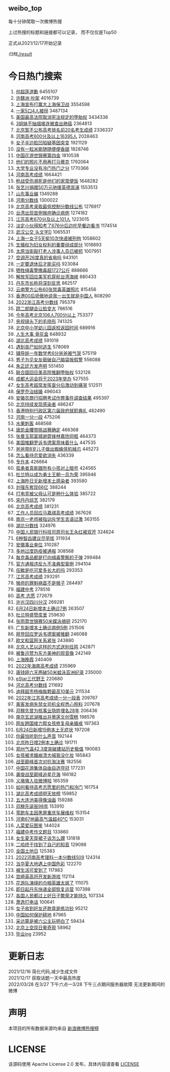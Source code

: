 weibo_top  
---
每十分钟爬取一次微博热搜  

上过热搜的标题和链接都可以记录， 而不仅仅是Top50

正式从2021/12/17开始记录  

*归档[./result](./result/)*

# 今日热门搜索  
1. [何超莲道歉](https://s.weibo.com//weibo?q=%23%E4%BD%95%E8%B6%85%E8%8E%B2%E9%81%93%E6%AD%89%23&Refer=top) 6455107
2. [许魏洲 吵架](https://s.weibo.com//weibo?q=%E8%AE%B8%E9%AD%8F%E6%B4%B2%20%E5%90%B5%E6%9E%B6&Refer=top) 4016739
3. [上海宣布打赢大上海保卫战](https://s.weibo.com//weibo?q=%23%E4%B8%8A%E6%B5%B7%E5%AE%A3%E5%B8%83%E6%89%93%E8%B5%A2%E5%A4%A7%E4%B8%8A%E6%B5%B7%E4%BF%9D%E5%8D%AB%E6%88%98%23&Refer=top) 3554598
4. [一家5口4人被拐](https://s.weibo.com//weibo?q=%23%E4%B8%80%E5%AE%B65%E5%8F%A34%E4%BA%BA%E8%A2%AB%E6%8B%90%23&Refer=top) 3487134
5. [美国最高法院取消宪法规定的堕胎权](https://s.weibo.com//weibo?q=%23%E7%BE%8E%E5%9B%BD%E6%9C%80%E9%AB%98%E6%B3%95%E9%99%A2%E5%8F%96%E6%B6%88%E5%AE%AA%E6%B3%95%E8%A7%84%E5%AE%9A%E7%9A%84%E5%A0%95%E8%83%8E%E6%9D%83%23&Refer=top) 3434336
6. [3姐妹不抽烟接连被查出肺癌](https://s.weibo.com//weibo?q=%233%E5%A7%90%E5%A6%B9%E4%B8%8D%E6%8A%BD%E7%83%9F%E6%8E%A5%E8%BF%9E%E8%A2%AB%E6%9F%A5%E5%87%BA%E8%82%BA%E7%99%8C%23&Refer=top) 2364813
7. [北京暂不公布高考排名前20名考生成绩](https://s.weibo.com//weibo?q=%23%E5%8C%97%E4%BA%AC%E6%9A%82%E4%B8%8D%E5%85%AC%E5%B8%83%E9%AB%98%E8%80%83%E6%8E%92%E5%90%8D%E5%89%8D20%E5%90%8D%E8%80%83%E7%94%9F%E6%88%90%E7%BB%A9%23&Refer=top) 2336337
8. [河南高考600分及以上16395人](https://s.weibo.com//weibo?q=%23%E6%B2%B3%E5%8D%97%E9%AB%98%E8%80%83600%E5%88%86%E5%8F%8A%E4%BB%A5%E4%B8%8A16395%E4%BA%BA%23&Refer=top) 2028463
9. [女子半边脸凹陷疑基因突变](https://s.weibo.com//weibo?q=%23%E5%A5%B3%E5%AD%90%E5%8D%8A%E8%BE%B9%E8%84%B8%E5%87%B9%E9%99%B7%E7%96%91%E5%9F%BA%E5%9B%A0%E7%AA%81%E5%8F%98%23&Refer=top) 1921129
10. [没有一粒米能随随便便香甜](https://s.weibo.com//weibo?q=%23%E6%B2%A1%E6%9C%89%E4%B8%80%E7%B2%92%E7%B1%B3%E8%83%BD%E9%9A%8F%E9%9A%8F%E4%BE%BF%E4%BE%BF%E9%A6%99%E7%94%9C%23&Refer=top) 1828746
11. [中国花游世锦赛第四金](https://s.weibo.com//weibo?q=%23%E4%B8%AD%E5%9B%BD%E8%8A%B1%E6%B8%B8%E4%B8%96%E9%94%A6%E8%B5%9B%E7%AC%AC%E5%9B%9B%E9%87%91%23&Refer=top) 1810538
12. [他们的照片不用再打马赛克](https://s.weibo.com//weibo?q=%23%E4%BB%96%E4%BB%AC%E7%9A%84%E7%85%A7%E7%89%87%E4%B8%8D%E7%94%A8%E5%86%8D%E6%89%93%E9%A9%AC%E8%B5%9B%E5%85%8B%23&Refer=top) 1792064
13. [大学专业没有冷门热门之分](https://s.weibo.com//weibo?q=%23%E5%A4%A7%E5%AD%A6%E4%B8%93%E4%B8%9A%E6%B2%A1%E6%9C%89%E5%86%B7%E9%97%A8%E7%83%AD%E9%97%A8%E4%B9%8B%E5%88%86%23&Refer=top) 1770366
14. [河南高考成绩](https://s.weibo.com//weibo?q=%23%E6%B2%B3%E5%8D%97%E9%AB%98%E8%80%83%E6%88%90%E7%BB%A9%23&Refer=top) 1664421
15. [枪战受伤濒死是他们的家常便饭](https://s.weibo.com//weibo?q=%23%E6%9E%AA%E6%88%98%E5%8F%97%E4%BC%A4%E6%BF%92%E6%AD%BB%E6%98%AF%E4%BB%96%E4%BB%AC%E7%9A%84%E5%AE%B6%E5%B8%B8%E4%BE%BF%E9%A5%AD%23&Refer=top) 1648282
16. [张艺兴捐赠50万元驰援英德溆浦](https://s.weibo.com//weibo?q=%23%E5%BC%A0%E8%89%BA%E5%85%B4%E6%8D%90%E8%B5%A050%E4%B8%87%E5%85%83%E9%A9%B0%E6%8F%B4%E8%8B%B1%E5%BE%B7%E6%BA%86%E6%B5%A6%23&Refer=top) 1553513
17. [山东事业编](https://s.weibo.com//weibo?q=%23%E5%B1%B1%E4%B8%9C%E4%BA%8B%E4%B8%9A%E7%BC%96%23&Refer=top) 1349288
18. [河南分数线](https://s.weibo.com//weibo?q=%23%E6%B2%B3%E5%8D%97%E5%88%86%E6%95%B0%E7%BA%BF%23&Refer=top) 1300022
19. [北京高考录取最低控制分数线公布](https://s.weibo.com//weibo?q=%23%E5%8C%97%E4%BA%AC%E9%AB%98%E8%80%83%E5%BD%95%E5%8F%96%E6%9C%80%E4%BD%8E%E6%8E%A7%E5%88%B6%E5%88%86%E6%95%B0%E7%BA%BF%E5%85%AC%E5%B8%83%23&Refer=top) 1276917
20. [台湾出现首例猴痘确诊病例](https://s.weibo.com//weibo?q=%23%E5%8F%B0%E6%B9%BE%E5%87%BA%E7%8E%B0%E9%A6%96%E4%BE%8B%E7%8C%B4%E7%97%98%E7%A1%AE%E8%AF%8A%E7%97%85%E4%BE%8B%23&Refer=top) 1274182
21. [江苏高考670分及以上101人](https://s.weibo.com//weibo?q=%23%E6%B1%9F%E8%8B%8F%E9%AB%98%E8%80%83670%E5%88%86%E5%8F%8A%E4%BB%A5%E4%B8%8A101%E4%BA%BA%23&Refer=top) 1223015
22. [淡定小伙得知考了676分后边吃早餐边看书](https://s.weibo.com//weibo?q=%23%E6%B7%A1%E5%AE%9A%E5%B0%8F%E4%BC%99%E5%BE%97%E7%9F%A5%E8%80%83%E4%BA%86676%E5%88%86%E5%90%8E%E8%BE%B9%E5%90%83%E6%97%A9%E9%A4%90%E8%BE%B9%E7%9C%8B%E4%B9%A6%23&Refer=top) 1174514
23. [武汉公交 头文字D](https://s.weibo.com//weibo?q=%E6%AD%A6%E6%B1%89%E5%85%AC%E4%BA%A4%20%E5%A4%B4%E6%96%87%E5%AD%97D&Refer=top) 1065531
24. [上海一女子5天偷10次快递被刑拘](https://s.weibo.com//weibo?q=%23%E4%B8%8A%E6%B5%B7%E4%B8%80%E5%A5%B3%E5%AD%905%E5%A4%A9%E5%81%B710%E6%AC%A1%E5%BF%AB%E9%80%92%E8%A2%AB%E5%88%91%E6%8B%98%23&Refer=top) 1058602
25. [生殖权为妇女权利的重要组成部分](https://s.weibo.com//weibo?q=%23%E7%94%9F%E6%AE%96%E6%9D%83%E4%B8%BA%E5%A6%87%E5%A5%B3%E6%9D%83%E5%88%A9%E7%9A%84%E9%87%8D%E8%A6%81%E7%BB%84%E6%88%90%E9%83%A8%E5%88%86%23&Refer=top) 1018893
26. [太原当街殴打老人涉事人员已被抓](https://s.weibo.com//weibo?q=%23%E5%A4%AA%E5%8E%9F%E5%BD%93%E8%A1%97%E6%AE%B4%E6%89%93%E8%80%81%E4%BA%BA%E6%B6%89%E4%BA%8B%E4%BA%BA%E5%91%98%E5%B7%B2%E8%A2%AB%E6%8A%93%23&Refer=top) 1007951
27. [空调开26度真的省电吗](https://s.weibo.com//weibo?q=%23%E7%A9%BA%E8%B0%83%E5%BC%8026%E5%BA%A6%E7%9C%9F%E7%9A%84%E7%9C%81%E7%94%B5%E5%90%97%23&Refer=top) 943101
28. [一定要退休后才能买吗](https://s.weibo.com//weibo?q=%23%E4%B8%80%E5%AE%9A%E8%A6%81%E9%80%80%E4%BC%91%E5%90%8E%E6%89%8D%E8%83%BD%E4%B9%B0%E5%90%97%23&Refer=top) 923084
29. [牺牲缉毒警缴毒超1727公斤](https://s.weibo.com//weibo?q=%23%E7%89%BA%E7%89%B2%E7%BC%89%E6%AF%92%E8%AD%A6%E7%BC%B4%E6%AF%92%E8%B6%851727%E5%85%AC%E6%96%A4%23&Refer=top) 888666
30. [解放军回应美军机穿航台湾海峡](https://s.weibo.com//weibo?q=%23%E8%A7%A3%E6%94%BE%E5%86%9B%E5%9B%9E%E5%BA%94%E7%BE%8E%E5%86%9B%E6%9C%BA%E7%A9%BF%E8%88%AA%E5%8F%B0%E6%B9%BE%E6%B5%B7%E5%B3%A1%23&Refer=top) 880433
31. [丹东市长称将深刻反思](https://s.weibo.com//weibo?q=%23%E4%B8%B9%E4%B8%9C%E5%B8%82%E9%95%BF%E7%A7%B0%E5%B0%86%E6%B7%B1%E5%88%BB%E5%8F%8D%E6%80%9D%23&Refer=top) 862517
32. [云南警方公布60张禁毒英雄照片](https://s.weibo.com//weibo?q=%23%E4%BA%91%E5%8D%97%E8%AD%A6%E6%96%B9%E5%85%AC%E5%B8%8360%E5%BC%A0%E7%A6%81%E6%AF%92%E8%8B%B1%E9%9B%84%E7%85%A7%E7%89%87%23&Refer=top) 815456
33. [香港00后骄傲地说我一出生就是中国人](https://s.weibo.com//weibo?q=%23%E9%A6%99%E6%B8%AF00%E5%90%8E%E9%AA%84%E5%82%B2%E5%9C%B0%E8%AF%B4%E6%88%91%E4%B8%80%E5%87%BA%E7%94%9F%E5%B0%B1%E6%98%AF%E4%B8%AD%E5%9B%BD%E4%BA%BA%23&Refer=top) 808290
34. [2022浙江高考分数线](https://s.weibo.com//weibo?q=%232022%E6%B5%99%E6%B1%9F%E9%AB%98%E8%80%83%E5%88%86%E6%95%B0%E7%BA%BF%23&Refer=top) 795379
35. [跷二郎腿会让脸变大](https://s.weibo.com//weibo?q=%23%E8%B7%B7%E4%BA%8C%E9%83%8E%E8%85%BF%E4%BC%9A%E8%AE%A9%E8%84%B8%E5%8F%98%E5%A4%A7%23&Refer=top) 786516
36. [今年高考北京106人700分以上](https://s.weibo.com//weibo?q=%23%E4%BB%8A%E5%B9%B4%E9%AB%98%E8%80%83%E5%8C%97%E4%BA%AC106%E4%BA%BA700%E5%88%86%E4%BB%A5%E4%B8%8A%23&Refer=top) 753377
37. [央视镜头下的毛晓彤](https://s.weibo.com//weibo?q=%E5%A4%AE%E8%A7%86%E9%95%9C%E5%A4%B4%E4%B8%8B%E7%9A%84%E6%AF%9B%E6%99%93%E5%BD%A4&Refer=top) 741325
38. [北京中小学幼儿园返校返园时间](https://s.weibo.com//weibo?q=%23%E5%8C%97%E4%BA%AC%E4%B8%AD%E5%B0%8F%E5%AD%A6%E5%B9%BC%E5%84%BF%E5%9B%AD%E8%BF%94%E6%A0%A1%E8%BF%94%E5%9B%AD%E6%97%B6%E9%97%B4%23&Refer=top) 689916
39. [人生大事 骨灰盒](https://s.weibo.com//weibo?q=%E4%BA%BA%E7%94%9F%E5%A4%A7%E4%BA%8B%20%E9%AA%A8%E7%81%B0%E7%9B%92&Refer=top) 648932
40. [湖北高考成绩](https://s.weibo.com//weibo?q=%23%E6%B9%96%E5%8C%97%E9%AB%98%E8%80%83%E6%88%90%E7%BB%A9%23&Refer=top) 591019
41. [遇到丧尸如何逃生](https://s.weibo.com//weibo?q=%23%E9%81%87%E5%88%B0%E4%B8%A7%E5%B0%B8%E5%A6%82%E4%BD%95%E9%80%83%E7%94%9F%23&Refer=top) 578069
42. [辅导娃一年数学考6分爸爸被气哭](https://s.weibo.com//weibo?q=%23%E8%BE%85%E5%AF%BC%E5%A8%83%E4%B8%80%E5%B9%B4%E6%95%B0%E5%AD%A6%E8%80%836%E5%88%86%E7%88%B8%E7%88%B8%E8%A2%AB%E6%B0%94%E5%93%AD%23&Refer=top) 575119
43. [男子为见女友砸破自己脑袋报假警](https://s.weibo.com//weibo?q=%23%E7%94%B7%E5%AD%90%E4%B8%BA%E8%A7%81%E5%A5%B3%E5%8F%8B%E7%A0%B8%E7%A0%B4%E8%87%AA%E5%B7%B1%E8%84%91%E8%A2%8B%E6%8A%A5%E5%81%87%E8%AD%A6%23&Refer=top) 556088
44. [朱正廷方发声明](https://s.weibo.com//weibo?q=%23%E6%9C%B1%E6%AD%A3%E5%BB%B7%E6%96%B9%E5%8F%91%E5%A3%B0%E6%98%8E%23&Refer=top) 551450
45. [联合国回应美高院推翻堕胎权](https://s.weibo.com//weibo?q=%23%E8%81%94%E5%90%88%E5%9B%BD%E5%9B%9E%E5%BA%94%E7%BE%8E%E9%AB%98%E9%99%A2%E6%8E%A8%E7%BF%BB%E5%A0%95%E8%83%8E%E6%9D%83%23&Refer=top) 532126
46. [成都大运会将于2023年举办](https://s.weibo.com//weibo?q=%23%E6%88%90%E9%83%BD%E5%A4%A7%E8%BF%90%E4%BC%9A%E5%B0%86%E4%BA%8E2023%E5%B9%B4%E4%B8%BE%E5%8A%9E%23&Refer=top) 527555
47. [女生高考超常发挥查分后激动到痛哭](https://s.weibo.com//weibo?q=%23%E5%A5%B3%E7%94%9F%E9%AB%98%E8%80%83%E8%B6%85%E5%B8%B8%E5%8F%91%E6%8C%A5%E6%9F%A5%E5%88%86%E5%90%8E%E6%BF%80%E5%8A%A8%E5%88%B0%E7%97%9B%E5%93%AD%23&Refer=top) 512511
48. [保罗乔治结婚](https://s.weibo.com//weibo?q=%23%E4%BF%9D%E7%BD%97%E4%B9%94%E6%B2%BB%E7%BB%93%E5%A9%9A%23&Refer=top) 496043
49. [安徽农商行招聘考试作弊事件调查结果](https://s.weibo.com//weibo?q=%23%E5%AE%89%E5%BE%BD%E5%86%9C%E5%95%86%E8%A1%8C%E6%8B%9B%E8%81%98%E8%80%83%E8%AF%95%E4%BD%9C%E5%BC%8A%E4%BA%8B%E4%BB%B6%E8%B0%83%E6%9F%A5%E7%BB%93%E6%9E%9C%23&Refer=top) 495397
50. [北京持续发现感染者](https://s.weibo.com//weibo?q=%23%E5%8C%97%E4%BA%AC%E6%8C%81%E7%BB%AD%E5%8F%91%E7%8E%B0%E6%84%9F%E6%9F%93%E8%80%85%23&Refer=top) 486247
51. [香港特别行政区第六届政府就职典礼](https://s.weibo.com//weibo?q=%23%E9%A6%99%E6%B8%AF%E7%89%B9%E5%88%AB%E8%A1%8C%E6%94%BF%E5%8C%BA%E7%AC%AC%E5%85%AD%E5%B1%8A%E6%94%BF%E5%BA%9C%E5%B0%B1%E8%81%8C%E5%85%B8%E7%A4%BC%23&Refer=top) 482490
52. [河南一分一段](https://s.weibo.com//weibo?q=%23%E6%B2%B3%E5%8D%97%E4%B8%80%E5%88%86%E4%B8%80%E6%AE%B5%23&Refer=top) 475206
53. [水果刺客](https://s.weibo.com//weibo?q=%23%E6%B0%B4%E6%9E%9C%E5%88%BA%E5%AE%A2%23&Refer=top) 468568
54. [唐凯金腰带挑战赛确定](https://s.weibo.com//weibo?q=%23%E5%94%90%E5%87%AF%E9%87%91%E8%85%B0%E5%B8%A6%E6%8C%91%E6%88%98%E8%B5%9B%E7%A1%AE%E5%AE%9A%23&Refer=top) 466368
55. [张曼玉郭富城谢霆锋林嘉欣同框](https://s.weibo.com//weibo?q=%23%E5%BC%A0%E6%9B%BC%E7%8E%89%E9%83%AD%E5%AF%8C%E5%9F%8E%E8%B0%A2%E9%9C%86%E9%94%8B%E6%9E%97%E5%98%89%E6%AC%A3%E5%90%8C%E6%A1%86%23&Refer=top) 464373
56. [美国推翻罗诉韦德案意味着什么](https://s.weibo.com//weibo?q=%23%E7%BE%8E%E5%9B%BD%E6%8E%A8%E7%BF%BB%E7%BD%97%E8%AF%89%E9%9F%A6%E5%BE%B7%E6%A1%88%E6%84%8F%E5%91%B3%E7%9D%80%E4%BB%80%E4%B9%88%23&Refer=top) 447535
57. [爸爸带8岁儿子做出蜘蛛侠机械爪](https://s.weibo.com//weibo?q=%23%E7%88%B8%E7%88%B8%E5%B8%A68%E5%B2%81%E5%84%BF%E5%AD%90%E5%81%9A%E5%87%BA%E8%9C%98%E8%9B%9B%E4%BE%A0%E6%9C%BA%E6%A2%B0%E7%88%AA%23&Refer=top) 445273
58. [怎么看待恋爱欲消失](https://s.weibo.com//weibo?q=%23%E6%80%8E%E4%B9%88%E7%9C%8B%E5%BE%85%E6%81%8B%E7%88%B1%E6%AC%B2%E6%B6%88%E5%A4%B1%23&Refer=top) 436339
59. [专升本](https://s.weibo.com//weibo?q=%E4%B8%93%E5%8D%87%E6%9C%AC&Refer=top) 426664
60. [孤勇者真能跟所有小孩对上暗号](https://s.weibo.com//weibo?q=%23%E5%AD%A4%E5%8B%87%E8%80%85%E7%9C%9F%E8%83%BD%E8%B7%9F%E6%89%80%E6%9C%89%E5%B0%8F%E5%AD%A9%E5%AF%B9%E4%B8%8A%E6%9A%97%E5%8F%B7%23&Refer=top) 424565
61. [杜兰特以成为勇士王朝一员为荣](https://s.weibo.com//weibo?q=%23%E6%9D%9C%E5%85%B0%E7%89%B9%E4%BB%A5%E6%88%90%E4%B8%BA%E5%8B%87%E5%A3%AB%E7%8E%8B%E6%9C%9D%E4%B8%80%E5%91%98%E4%B8%BA%E8%8D%A3%23&Refer=top) 395946
62. [上海昨日无新增本土感染者](https://s.weibo.com//weibo?q=%23%E4%B8%8A%E6%B5%B7%E6%98%A8%E6%97%A5%E6%97%A0%E6%96%B0%E5%A2%9E%E6%9C%AC%E5%9C%9F%E6%84%9F%E6%9F%93%E8%80%85%23&Refer=top) 393580
63. [刘强东套现66亿](https://s.weibo.com//weibo?q=%23%E5%88%98%E5%BC%BA%E4%B8%9C%E5%A5%97%E7%8E%B066%E4%BA%BF%23&Refer=top) 388244
64. [打电竞被父母认可是种什么体验](https://s.weibo.com//weibo?q=%23%E6%89%93%E7%94%B5%E7%AB%9E%E8%A2%AB%E7%88%B6%E6%AF%8D%E8%AE%A4%E5%8F%AF%E6%98%AF%E7%A7%8D%E4%BB%80%E4%B9%88%E4%BD%93%E9%AA%8C%23&Refer=top) 385722
65. [宋丹丹综艺](https://s.weibo.com//weibo?q=%E5%AE%8B%E4%B8%B9%E4%B8%B9%E7%BB%BC%E8%89%BA&Refer=top) 382179
66. [北京高考成绩](https://s.weibo.com//weibo?q=%E5%8C%97%E4%BA%AC%E9%AB%98%E8%80%83%E6%88%90%E7%BB%A9&Refer=top) 381231
67. [工作人员回应马嘉祺高考成绩](https://s.weibo.com//weibo?q=%23%E5%B7%A5%E4%BD%9C%E4%BA%BA%E5%91%98%E5%9B%9E%E5%BA%94%E9%A9%AC%E5%98%89%E7%A5%BA%E9%AB%98%E8%80%83%E6%88%90%E7%BB%A9%23&Refer=top) 367626
68. [南京一老师被指训斥学生言语过激](https://s.weibo.com//weibo?q=%23%E5%8D%97%E4%BA%AC%E4%B8%80%E8%80%81%E5%B8%88%E8%A2%AB%E6%8C%87%E8%AE%AD%E6%96%A5%E5%AD%A6%E7%94%9F%E8%A8%80%E8%AF%AD%E8%BF%87%E6%BF%80%23&Refer=top) 363155
69. [湖北分数线](https://s.weibo.com//weibo?q=%23%E6%B9%96%E5%8C%97%E5%88%86%E6%95%B0%E7%BA%BF%23&Refer=top) 324976
70. [中国人民银行科技司原司长王永红被双开](https://s.weibo.com//weibo?q=%23%E4%B8%AD%E5%9B%BD%E4%BA%BA%E6%B0%91%E9%93%B6%E8%A1%8C%E7%A7%91%E6%8A%80%E5%8F%B8%E5%8E%9F%E5%8F%B8%E9%95%BF%E7%8E%8B%E6%B0%B8%E7%BA%A2%E8%A2%AB%E5%8F%8C%E5%BC%80%23&Refer=top) 324624
71. [6种智齿建议尽早拔](https://s.weibo.com//weibo?q=%236%E7%A7%8D%E6%99%BA%E9%BD%BF%E5%BB%BA%E8%AE%AE%E5%B0%BD%E6%97%A9%E6%8B%94%23&Refer=top) 311934
72. [安徽事业单位](https://s.weibo.com//weibo?q=%E5%AE%89%E5%BE%BD%E4%BA%8B%E4%B8%9A%E5%8D%95%E4%BD%8D&Refer=top) 310287
73. [多地过度防疫被通报](https://s.weibo.com//weibo?q=%23%E5%A4%9A%E5%9C%B0%E8%BF%87%E5%BA%A6%E9%98%B2%E7%96%AB%E8%A2%AB%E9%80%9A%E6%8A%A5%23&Refer=top) 308568
74. [每克毒品都是打向缉毒警察的子弹](https://s.weibo.com//weibo?q=%23%E6%AF%8F%E5%85%8B%E6%AF%92%E5%93%81%E9%83%BD%E6%98%AF%E6%89%93%E5%90%91%E7%BC%89%E6%AF%92%E8%AD%A6%E5%AF%9F%E7%9A%84%E5%AD%90%E5%BC%B9%23&Refer=top) 299484
75. [官方通报违反九不准典型案例](https://s.weibo.com//weibo?q=%23%E5%AE%98%E6%96%B9%E9%80%9A%E6%8A%A5%E8%BF%9D%E5%8F%8D%E4%B9%9D%E4%B8%8D%E5%87%86%E5%85%B8%E5%9E%8B%E6%A1%88%E4%BE%8B%23&Refer=top) 294104
76. [任敏是吃可爱多长大的吗](https://s.weibo.com//weibo?q=%23%E4%BB%BB%E6%95%8F%E6%98%AF%E5%90%83%E5%8F%AF%E7%88%B1%E5%A4%9A%E9%95%BF%E5%A4%A7%E7%9A%84%E5%90%97%23&Refer=top) 293353
77. [江苏高考成绩](https://s.weibo.com//weibo?q=%23%E6%B1%9F%E8%8B%8F%E9%AB%98%E8%80%83%E6%88%90%E7%BB%A9%23&Refer=top) 293291
78. [猴痘的罪魁祸首不是猴子](https://s.weibo.com//weibo?q=%23%E7%8C%B4%E7%97%98%E7%9A%84%E7%BD%AA%E9%AD%81%E7%A5%B8%E9%A6%96%E4%B8%8D%E6%98%AF%E7%8C%B4%E5%AD%90%23&Refer=top) 284497
79. [福建中考](https://s.weibo.com//weibo?q=%23%E7%A6%8F%E5%BB%BA%E4%B8%AD%E8%80%83%23&Refer=top) 278516
80. [高考 志愿](https://s.weibo.com//weibo?q=%E9%AB%98%E8%80%83%20%E5%BF%97%E6%84%BF&Refer=top) 272679
81. [许光汉四川分汉](https://s.weibo.com//weibo?q=%23%E8%AE%B8%E5%85%89%E6%B1%89%E5%9B%9B%E5%B7%9D%E5%88%86%E6%B1%89%23&Refer=top) 269281
82. [6月24日新增本土确诊7例](https://s.weibo.com//weibo?q=%236%E6%9C%8824%E6%97%A5%E6%96%B0%E5%A2%9E%E6%9C%AC%E5%9C%9F%E7%A1%AE%E8%AF%8A7%E4%BE%8B%23&Refer=top) 263507
83. [杜兰特盛赞库里](https://s.weibo.com//weibo?q=%23%E6%9D%9C%E5%85%B0%E7%89%B9%E7%9B%9B%E8%B5%9E%E5%BA%93%E9%87%8C%23&Refer=top) 259630
84. [张雨霏世锦赛50米蝶泳摘铜](https://s.weibo.com//weibo?q=%E5%BC%A0%E9%9B%A8%E9%9C%8F%E4%B8%96%E9%94%A6%E8%B5%9B50%E7%B1%B3%E8%9D%B6%E6%B3%B3%E6%91%98%E9%93%9C&Refer=top) 252170
85. [广东新增本土确诊病例5例](https://s.weibo.com//weibo?q=%E5%B9%BF%E4%B8%9C%E6%96%B0%E5%A2%9E%E6%9C%AC%E5%9C%9F%E7%A1%AE%E8%AF%8A%E7%97%85%E4%BE%8B5%E4%BE%8B&Refer=top) 251506
86. [拜登回应罗诉韦德案被推翻](https://s.weibo.com//weibo?q=%23%E6%8B%9C%E7%99%BB%E5%9B%9E%E5%BA%94%E7%BD%97%E8%AF%89%E9%9F%A6%E5%BE%B7%E6%A1%88%E8%A2%AB%E6%8E%A8%E7%BF%BB%23&Refer=top) 246088
87. [欧文和篮网关系紧张](https://s.weibo.com//weibo?q=%23%E6%AC%A7%E6%96%87%E5%92%8C%E7%AF%AE%E7%BD%91%E5%85%B3%E7%B3%BB%E7%B4%A7%E5%BC%A0%23&Refer=top) 243880
88. [北京人艺以这样的方式送别任鸣](https://s.weibo.com//weibo?q=%23%E5%8C%97%E4%BA%AC%E4%BA%BA%E8%89%BA%E4%BB%A5%E8%BF%99%E6%A0%B7%E7%9A%84%E6%96%B9%E5%BC%8F%E9%80%81%E5%88%AB%E4%BB%BB%E9%B8%A3%23&Refer=top) 242871
89. [被鲁迅赞为东方美神的观音像](https://s.weibo.com//weibo?q=%23%E8%A2%AB%E9%B2%81%E8%BF%85%E8%B5%9E%E4%B8%BA%E4%B8%9C%E6%96%B9%E7%BE%8E%E7%A5%9E%E7%9A%84%E8%A7%82%E9%9F%B3%E5%83%8F%23&Refer=top) 242149
90. [上海晚霞](https://s.weibo.com//weibo?q=%23%E4%B8%8A%E6%B5%B7%E6%99%9A%E9%9C%9E%23&Refer=top) 240409
91. [2022年海南高考成绩](https://s.weibo.com//weibo?q=%232022%E5%B9%B4%E6%B5%B7%E5%8D%97%E9%AB%98%E8%80%83%E6%88%90%E7%BB%A9%23&Refer=top) 235969
92. [唐钱婷六天两破50米蛙泳亚洲纪录](https://s.weibo.com//weibo?q=%23%E5%94%90%E9%92%B1%E5%A9%B7%E5%85%AD%E5%A4%A9%E4%B8%A4%E7%A0%B450%E7%B1%B3%E8%9B%99%E6%B3%B3%E4%BA%9A%E6%B4%B2%E7%BA%AA%E5%BD%95%23&Refer=top) 235000
93. [eStar三代野王](https://s.weibo.com//weibo?q=%23eStar%E4%B8%89%E4%BB%A3%E9%87%8E%E7%8E%8B%23&Refer=top) 220680
94. [河北高考分数线](https://s.weibo.com//weibo?q=%23%E6%B2%B3%E5%8C%97%E9%AB%98%E8%80%83%E5%88%86%E6%95%B0%E7%BA%BF%23&Refer=top) 211692
95. [迪拜超市杨梅每颗最高10美元](https://s.weibo.com//weibo?q=%23%E8%BF%AA%E6%8B%9C%E8%B6%85%E5%B8%82%E6%9D%A8%E6%A2%85%E6%AF%8F%E9%A2%97%E6%9C%80%E9%AB%9810%E7%BE%8E%E5%85%83%23&Refer=top) 211534
96. [2022年江苏高考成绩一分一段表](https://s.weibo.com//weibo?q=%232022%E5%B9%B4%E6%B1%9F%E8%8B%8F%E9%AB%98%E8%80%83%E6%88%90%E7%BB%A9%E4%B8%80%E5%88%86%E4%B8%80%E6%AE%B5%E8%A1%A8%23&Refer=top) 209767
97. [乘客发病失禁女司机全程悉心照料](https://s.weibo.com//weibo?q=%23%E4%B9%98%E5%AE%A2%E5%8F%91%E7%97%85%E5%A4%B1%E7%A6%81%E5%A5%B3%E5%8F%B8%E6%9C%BA%E5%85%A8%E7%A8%8B%E6%82%89%E5%BF%83%E7%85%A7%E6%96%99%23&Refer=top) 207678
98. [邓稼先曾为核事业隐姓埋名28年](https://s.weibo.com//weibo?q=%23%E9%82%93%E7%A8%BC%E5%85%88%E6%9B%BE%E4%B8%BA%E6%A0%B8%E4%BA%8B%E4%B8%9A%E9%9A%90%E5%A7%93%E5%9F%8B%E5%90%8D28%E5%B9%B4%23&Refer=top) 206436
99. [南京玄武湖推出并蒂莲文创雪糕](https://s.weibo.com//weibo?q=%23%E5%8D%97%E4%BA%AC%E7%8E%84%E6%AD%A6%E6%B9%96%E6%8E%A8%E5%87%BA%E5%B9%B6%E8%92%82%E8%8E%B2%E6%96%87%E5%88%9B%E9%9B%AA%E7%B3%95%23&Refer=top) 198576
100. [网友跨国接力帮女孩修复母亲婚戒](https://s.weibo.com//weibo?q=%23%E7%BD%91%E5%8F%8B%E8%B7%A8%E5%9B%BD%E6%8E%A5%E5%8A%9B%E5%B8%AE%E5%A5%B3%E5%AD%A9%E4%BF%AE%E5%A4%8D%E6%AF%8D%E4%BA%B2%E5%A9%9A%E6%88%92%23&Refer=top) 197363
101. [6月24日新增15例本土无症状](https://s.weibo.com//weibo?q=%236%E6%9C%8824%E6%97%A5%E6%96%B0%E5%A2%9E15%E4%BE%8B%E6%9C%AC%E5%9C%9F%E6%97%A0%E7%97%87%E7%8A%B6%23&Refer=top) 197208
102. [你最怕听到什么声音](https://s.weibo.com//weibo?q=%23%E4%BD%A0%E6%9C%80%E6%80%95%E5%90%AC%E5%88%B0%E4%BB%80%E4%B9%88%E5%A3%B0%E9%9F%B3%23&Refer=top) 192144
103. [北京昨日增2例本土确诊](https://s.weibo.com//weibo?q=%23%E5%8C%97%E4%BA%AC%E6%98%A8%E6%97%A5%E5%A2%9E2%E4%BE%8B%E6%9C%AC%E5%9C%9F%E7%A1%AE%E8%AF%8A%23&Refer=top) 191711
104. [郑州气温42.3度突破建站历史极值](https://s.weibo.com//weibo?q=%23%E9%83%91%E5%B7%9E%E6%B0%94%E6%B8%A942.3%E5%BA%A6%E7%AA%81%E7%A0%B4%E5%BB%BA%E7%AB%99%E5%8E%86%E5%8F%B2%E6%9E%81%E5%80%BC%23&Refer=top) 190083
105. [女孩被求婚崩溃大喊我没化妆](https://s.weibo.com//weibo?q=%23%E5%A5%B3%E5%AD%A9%E8%A2%AB%E6%B1%82%E5%A9%9A%E5%B4%A9%E6%BA%83%E5%A4%A7%E5%96%8A%E6%88%91%E6%B2%A1%E5%8C%96%E5%A6%86%23&Refer=top) 185843
106. [战至巅峰首次对抗淘汰赛](https://s.weibo.com//weibo?q=%23%E6%88%98%E8%87%B3%E5%B7%85%E5%B3%B0%E9%A6%96%E6%AC%A1%E5%AF%B9%E6%8A%97%E6%B7%98%E6%B1%B0%E8%B5%9B%23&Refer=top) 182556
107. [中国花游集体自由自选夺冠](https://s.weibo.com//weibo?q=%23%E4%B8%AD%E5%9B%BD%E8%8A%B1%E6%B8%B8%E9%9B%86%E4%BD%93%E8%87%AA%E7%94%B1%E8%87%AA%E9%80%89%E5%A4%BA%E5%86%A0%23&Refer=top) 177231
108. [龚俊战至巅峰追星花海](https://s.weibo.com//weibo?q=%23%E9%BE%9A%E4%BF%8A%E6%88%98%E8%87%B3%E5%B7%85%E5%B3%B0%E8%BF%BD%E6%98%9F%E8%8A%B1%E6%B5%B7%23&Refer=top) 166182
109. [义墩墩入驻微博啦](https://s.weibo.com//weibo?q=%23%E4%B9%89%E5%A2%A9%E5%A2%A9%E5%85%A5%E9%A9%BB%E5%BE%AE%E5%8D%9A%E5%95%A6%23&Refer=top) 165359
110. [如何看待高考志愿里的热门和冷门](https://s.weibo.com//weibo?q=%23%E5%A6%82%E4%BD%95%E7%9C%8B%E5%BE%85%E9%AB%98%E8%80%83%E5%BF%97%E6%84%BF%E9%87%8C%E7%9A%84%E7%83%AD%E9%97%A8%E5%92%8C%E5%86%B7%E9%97%A8%23&Refer=top) 161754
111. [湖北高考成绩明天放榜](https://s.weibo.com//weibo?q=%23%E6%B9%96%E5%8C%97%E9%AB%98%E8%80%83%E6%88%90%E7%BB%A9%E6%98%8E%E5%A4%A9%E6%94%BE%E6%A6%9C%23&Refer=top) 159852
112. [五大连池美得像油画](https://s.weibo.com//weibo?q=%23%E4%BA%94%E5%A4%A7%E8%BF%9E%E6%B1%A0%E7%BE%8E%E5%BE%97%E5%83%8F%E6%B2%B9%E7%94%BB%23&Refer=top) 159288
113. [邓稼先诞辰98年](https://s.weibo.com//weibo?q=%23%E9%82%93%E7%A8%BC%E5%85%88%E8%AF%9E%E8%BE%B098%E5%B9%B4%23&Refer=top) 153910
114. [零跑车主因黑屏重庆车展维权](https://s.weibo.com//weibo?q=%23%E9%9B%B6%E8%B7%91%E8%BD%A6%E4%B8%BB%E5%9B%A0%E9%BB%91%E5%B1%8F%E9%87%8D%E5%BA%86%E8%BD%A6%E5%B1%95%E7%BB%B4%E6%9D%83%23&Refer=top) 153154
115. [河南67地最高气温超40℃](https://s.weibo.com//weibo?q=%23%E6%B2%B3%E5%8D%9767%E5%9C%B0%E6%9C%80%E9%AB%98%E6%B0%94%E6%B8%A9%E8%B6%8540%E2%84%83%23&Refer=top) 153031
116. [人菜爱玩图鉴](https://s.weibo.com//weibo?q=%23%E4%BA%BA%E8%8F%9C%E7%88%B1%E7%8E%A9%E5%9B%BE%E9%89%B4%23&Refer=top) 144024
117. [福建中考作文题目](https://s.weibo.com//weibo?q=%23%E7%A6%8F%E5%BB%BA%E4%B8%AD%E8%80%83%E4%BD%9C%E6%96%87%E9%A2%98%E7%9B%AE%23&Refer=top) 133860
118. [女生夏天穿裙子该怎么蹲](https://s.weibo.com//weibo?q=%23%E5%A5%B3%E7%94%9F%E5%A4%8F%E5%A4%A9%E7%A9%BF%E8%A3%99%E5%AD%90%E8%AF%A5%E6%80%8E%E4%B9%88%E8%B9%B2%23&Refer=top) 131818
119. [二哈终于找到了自己的知音](https://s.weibo.com//weibo?q=%23%E4%BA%8C%E5%93%88%E7%BB%88%E4%BA%8E%E6%89%BE%E5%88%B0%E4%BA%86%E8%87%AA%E5%B7%B1%E7%9A%84%E7%9F%A5%E9%9F%B3%23&Refer=top) 129098
120. [全国土地日](https://s.weibo.com//weibo?q=%23%E5%85%A8%E5%9B%BD%E5%9C%9F%E5%9C%B0%E6%97%A5%23&Refer=top) 125383
121. [2022河南高考理科一本分数线509](https://s.weibo.com//weibo?q=%232022%E6%B2%B3%E5%8D%97%E9%AB%98%E8%80%83%E7%90%86%E7%A7%91%E4%B8%80%E6%9C%AC%E5%88%86%E6%95%B0%E7%BA%BF509%23&Refer=top) 124314
122. [当华夏大地遇上中国色彩](https://s.weibo.com//weibo?q=%23%E5%BD%93%E5%8D%8E%E5%A4%8F%E5%A4%A7%E5%9C%B0%E9%81%87%E4%B8%8A%E4%B8%AD%E5%9B%BD%E8%89%B2%E5%BD%A9%23&Refer=top) 122270
123. [被生活可爱到了](https://s.weibo.com//weibo?q=%23%E8%A2%AB%E7%94%9F%E6%B4%BB%E5%8F%AF%E7%88%B1%E5%88%B0%E4%BA%86%23&Refer=top) 117983
124. [宫崎英高将开发新游戏](https://s.weibo.com//weibo?q=%23%E5%AE%AB%E5%B4%8E%E8%8B%B1%E9%AB%98%E5%B0%86%E5%BC%80%E5%8F%91%E6%96%B0%E6%B8%B8%E6%88%8F%23&Refer=top) 112114
125. [花游队演绎的巾帼英雄太飒了](https://s.weibo.com//weibo?q=%23%E8%8A%B1%E6%B8%B8%E9%98%9F%E6%BC%94%E7%BB%8E%E7%9A%84%E5%B7%BE%E5%B8%BC%E8%8B%B1%E9%9B%84%E5%A4%AA%E9%A3%92%E4%BA%86%23&Refer=top) 111075
126. [即日起丹东快递全部恢复运营](https://s.weibo.com//weibo?q=%23%E5%8D%B3%E6%97%A5%E8%B5%B7%E4%B8%B9%E4%B8%9C%E5%BF%AB%E9%80%92%E5%85%A8%E9%83%A8%E6%81%A2%E5%A4%8D%E8%BF%90%E8%90%A5%23&Refer=top) 107398
127. [各国人民都过上好日子繁荣才能持久](https://s.weibo.com//weibo?q=%23%E5%90%84%E5%9B%BD%E4%BA%BA%E6%B0%91%E9%83%BD%E8%BF%87%E4%B8%8A%E5%A5%BD%E6%97%A5%E5%AD%90%E7%B9%81%E8%8D%A3%E6%89%8D%E8%83%BD%E6%8C%81%E4%B9%85%23&Refer=top) 107334
128. [萧逸打电话](https://s.weibo.com//weibo?q=%E8%90%A7%E9%80%B8%E6%89%93%E7%94%B5%E8%AF%9D&Refer=top) 100641
129. [女子收到好友还款竟是练功钞](https://s.weibo.com//weibo?q=%23%E5%A5%B3%E5%AD%90%E6%94%B6%E5%88%B0%E5%A5%BD%E5%8F%8B%E8%BF%98%E6%AC%BE%E7%AB%9F%E6%98%AF%E7%BB%83%E5%8A%9F%E9%92%9E%23&Refer=top) 95212
130. [中国如何保护耕地](https://s.weibo.com//weibo?q=%E4%B8%AD%E5%9B%BD%E5%A6%82%E4%BD%95%E4%BF%9D%E6%8A%A4%E8%80%95%E5%9C%B0&Refer=top) 87965
131. [采访算是被六公主玩明白了](https://s.weibo.com//weibo?q=%23%E9%87%87%E8%AE%BF%E7%AE%97%E6%98%AF%E8%A2%AB%E5%85%AD%E5%85%AC%E4%B8%BB%E7%8E%A9%E6%98%8E%E7%99%BD%E4%BA%86%23&Refer=top) 59434
132. [北京上空现日晕奇观](https://s.weibo.com//weibo?q=%23%E5%8C%97%E4%BA%AC%E4%B8%8A%E7%A9%BA%E7%8E%B0%E6%97%A5%E6%99%95%E5%A5%87%E8%A7%82%23&Refer=top) 58962
133. [毕业ing](https://s.weibo.com//weibo?q=%E6%AF%95%E4%B8%9Aing&Refer=top) 23952
# 更新日志  
2021/12/16  简化代码,减少生成文件  
2021/12/17  获取话题一天中最高热度  
2022/03/28  在3/27 下午六点—3/28 下午三点期间服务器故障 无法更新期间的微博  
# 声明  
本项目的所有数据来源均来自 [新浪微博热搜榜](https://s.weibo.com/top/summary)  

# LICENSE
该源码使用 Apache License 2.0 发布，具体内容请查看 [LICENSE](./LICENSE)
